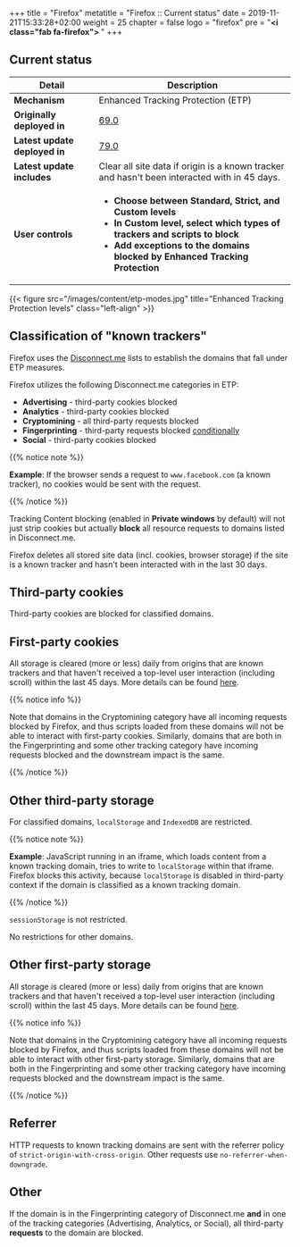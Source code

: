 +++
title = "Firefox"
metatitle = "Firefox :: Current status"
date = 2019-11-21T15:33:28+02:00
weight = 25
chapter = false
logo = "firefox"
pre = "<b><i class=\"fab fa-firefox\"></i> </b>"
+++
## Current status

| Detail                          | Description                                                  |
| ----------------------------- | ------------------------------------------------------------ |
| **Mechanism**                 | Enhanced Tracking Protection (ETP)                                    |
| **Originally deployed in**    | [69.0](https://www.mozilla.org/en-US/firefox/69.0/releasenotes/)                                                     |
| **Latest update deployed in** | [79.0](https://bugzilla.mozilla.org/show_bug.cgi?id=1599262) |
| **Latest update includes** | Clear all site data if origin is a known tracker and hasn't been interacted with in 45 days. |
| **User controls**             | <ul><li>**Choose between Standard, Strict, and Custom levels**</li><li>**In Custom level, select which types of trackers and scripts to block**</li><li>**Add exceptions to the domains blocked by Enhanced Tracking Protection**</li><ul> |

{{< figure src="/images/content/etp-modes.jpg" title="Enhanced Tracking Protection levels" class="left-align" >}}

## Classification of "known trackers"

Firefox uses the [Disconnect.me](https://disconnect.me/trackerprotection) lists to establish the domains that fall under ETP measures.

Firefox utilizes the following Disconnect.me categories in ETP:

* **Advertising** - third-party cookies blocked
* **Analytics** - third-party cookies blocked
* **Cryptomining** - all third-party requests blocked
* **Fingerprinting** - third-party requests blocked [conditionally](#other)
* **Social** - third-party cookies blocked

{{% notice note %}}

**Example**: If the browser sends a request to `www.facebook.com` (a known tracker), no cookies would be sent with the request.

{{% /notice %}}

Tracking Content blocking (enabled in **Private windows** by default) will not just strip cookies but actually **block** all resource requests to domains listed in Disconnect.me.

Firefox deletes all stored site data (incl. cookies, browser storage) if the site is a known tracker and hasn't been interacted with in the last 30 days.

## Third-party cookies

Third-party cookies are blocked for classified domains.

## First-party cookies

All storage is cleared (more or less) daily from origins that are known trackers and that haven't received a top-level user interaction (including scroll) within the last 45 days. More details can be found [here](https://developer.mozilla.org/en-US/docs/Mozilla/Firefox/Privacy/Redirect_tracking_protection).

{{% notice info %}}

Note that domains in the Cryptomining category have all incoming requests blocked by Firefox, and thus scripts loaded from these domains will not be able to interact with first-party cookies. Similarly, domains that are both in the Fingerprinting and some other tracking category have incoming requests blocked and the downstream impact is the same.

{{% /notice %}}

## Other third-party storage

For classified domains, `localStorage` and `IndexedDB` are restricted.

{{% notice note %}}

**Example**: JavaScript running in an iframe, which loads content from a known tracking domain, tries to write to `localStorage` within that iframe. Firefox blocks this activity, because `localStorage` is disabled in third-party context if the domain is classified as a known tracking domain.

{{% /notice %}}

`sessionStorage` is not restricted.

No restrictions for other domains.

## Other first-party storage

All storage is cleared (more or less) daily from origins that are known trackers and that haven't received a top-level user interaction (including scroll) within the last 45 days. More details can be found [here](https://developer.mozilla.org/en-US/docs/Mozilla/Firefox/Privacy/Redirect_tracking_protection).

{{% notice info %}}

Note that domains in the Cryptomining category have all incoming requests blocked by Firefox, and thus scripts loaded from these domains will not be able to interact with other first-party storage. Similarly, domains that are both in the Fingerprinting and some other tracking category have incoming requests blocked and the downstream impact is the same.

{{% /notice %}}

## Referrer

HTTP requests to known tracking domains are sent with the referrer policy of `strict-origin-with-cross-origin`. Other requests use `no-referrer-when-downgrade`.

## Other

If the domain is in the Fingerprinting category of Disconnect.me **and** in one of the tracking categories (Advertising, Analytics, or Social), all third-party **requests** to the domain are blocked.